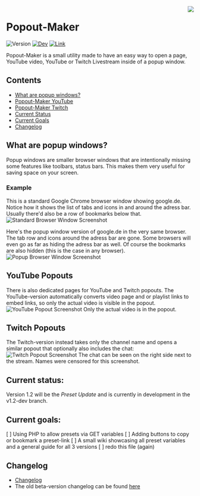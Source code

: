 <img src="http://popoutmaker.mitsunee.com/assets/icon64.gif" align="right">

# Popout-Maker

![Version](https://img.shields.io/badge/stable-1.1.1-green.svg)
[![Dev](https://img.shields.io/badge/unstable-v1.2--dev-orange.svg)](https://github.com/Mitsunee/Popout-Maker/tree/v1.2-dev)
[![Link](https://img.shields.io/badge/http://-popoutmaker.mitsunee.com-555555.svg?colorA=55DD88)](http://popoutmaker.mitsunee.com)

Popout-Maker is a small utility made to have an easy way to open a page, YouTube video, YouTube or Twitch Livestream inside of a popup window.

## Contents

- [What are popup windows?](#what-are-popups)
- [Popout-Maker YouTube](#youtube-popout)
- [Popout-Maker Twitch](#twitch-popout)
- [Current Status](#status)
- [Current Goals](#goals)
- [Changelog](#changelog)

<a name="what-are-popups"></a>
## What are popup windows?

Popup windows are smaller browser windows that are intentionally missing some features like toolbars, status bars. This makes them very useful for saving space on your screen.

### Example

This is a standard Google Chrome browser window showing google.de. Notice how it shows the list of tabs and icons in and around the adress bar. Usually there'd also be a row of bookmarks below that.
![Standard Browser Window Screenshot](http://popoutmaker.mitsunee.com/assets/gitimg1.png)

Here's the popup window version of google.de in the very same browser. The tab row and icons around the adress bar are gone. Some browsers will even go as far as hiding the adress bar as well. Of course the bookmarks are also hidden (this is the case in any browser).
![Popup Browser Window Screenshot](http://popoutmaker.mitsunee.com/assets/gitimg2.png)

<a name="youtube-popout"></a>
## YouTube Popouts

There is also dedicated pages for YouTube and Twitch popouts. The YouTube-version automatically converts video page and or playlist links to embed links, so only the actual video is visible in the popout.  
![YouTube Popout Screenshot](http://popoutmaker.mitsunee.com/assets/gitimg3.png)
Only the actual video is in the popout.

<a name="twitch-popout"></a>
## Twitch Popouts

The Twitch-version instead takes only the channel name and opens a similar popout that optionally also includes the chat:  
![Twitch Popout Screenshot](http://popoutmaker.mitsunee.com/assets/gitimg4.png)
The chat can be seen on the right side next to the stream. Names were censored for this screenshot.

<a name="status"></a>
## Current status:

Version 1.2 will be the *Preset Update* and is currently in development in the v1.2-dev branch.

<a name="goals"></a>
## Current goals:

[ ] Using PHP to allow presets via GET variables
[ ] Adding buttons to copy or bookmark a preset-link
[ ] A small wiki showcasing all preset variables and a general guide for all 3 versions
[ ] redo this file (again)

<a name="changelog"></a>
## Changelog

- [Changelog](https://github.com/Mitsunee/Popout-Maker/blob/master/CHANGELOG.md)
- The old beta-version changelog can be found [here](http://popoutmaker.mitsunee.com/changelog)